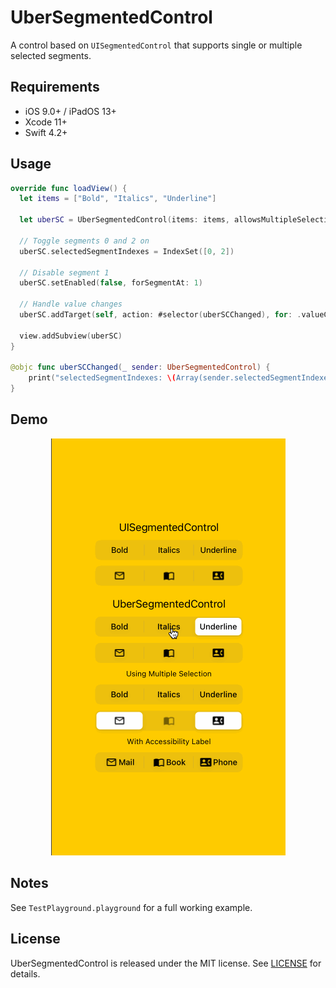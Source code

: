 # UberSegmentedControl

A control based on `UISegmentedControl` that supports single or multiple selected segments. 

## Requirements

- iOS 9.0+ / iPadOS 13+
- Xcode 11+
- Swift 4.2+

## Usage

```swift
override func loadView() {
  let items = ["Bold", "Italics", "Underline"]

  let uberSC = UberSegmentedControl(items: items, allowsMultipleSelection: true)

  // Toggle segments 0 and 2 on
  uberSC.selectedSegmentIndexes = IndexSet([0, 2])

  // Disable segment 1
  uberSC.setEnabled(false, forSegmentAt: 1)

  // Handle value changes
  uberSC.addTarget(self, action: #selector(uberSCChanged), for: .valueChanged)
  
  view.addSubview(uberSC)
}

@objc func uberSCChanged(_ sender: UberSegmentedControl) {
    print("selectedSegmentIndexes: \(Array(sender.selectedSegmentIndexes))")
}
```

## Demo

<p align="center">
    <img src="Animations/UberSegmentedControl-Demo.gif?raw=true" alt="UberSegmentedControl Demo" width="375" height="667" />
</p>


## Notes

See `TestPlayground.playground` for a full working example.

## License

UberSegmentedControl is released under the MIT license. See [LICENSE](LICENSE) for details.
